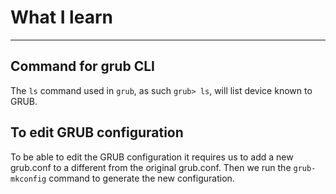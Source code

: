 # What I learn
----
## Command for grub CLI

The `ls` command used in `grub`, as such `grub> ls`, will list device known to GRUB.

## To edit GRUB configuration 

To be able to edit the GRUB configuration it requires us to add a new grub.conf to a different
from the original grub.conf. Then we run the `grub-mkconfig` command to generate the new configuration.

